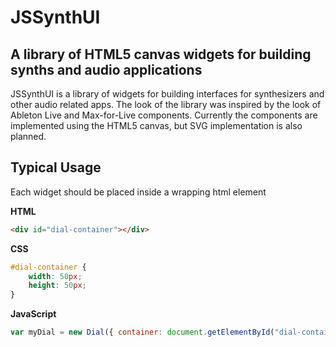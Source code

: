 JSSynthUI
==========
A library of HTML5 canvas widgets for building synths and audio applications
----------------------------------------------------------------------------

JSSynthUI is a library of widgets for building interfaces for synthesizers and other audio related apps. The look of the library was inspired by the look of Ableton Live and Max-for-Live components. Currently the components are implemented using the HTML5 canvas, but SVG implementation is also planned. 

Typical Usage
-------------
Each widget should be placed inside a wrapping html element

**HTML**
```html
<div id="dial-container"></div>
```
**CSS**
```css
#dial-container {
    width: 50px;
    height: 50px;
}
```
**JavaScript**
```javascript
var myDial = new Dial({ container: document.getElementById("dial-container");
```
  
  
